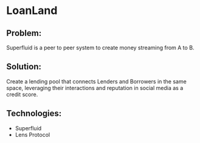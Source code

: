 # LoanLand

## Problem:

Superfluid is a peer to peer system to create money streaming from A to B.

## Solution:

Create a lending pool that connects Lenders and Borrowers in the same space, leveraging their interactions and reputation in social media as a credit score.

## Technologies:

- Superfluid
- Lens Protocol
